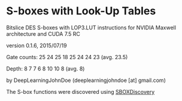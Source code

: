 S-boxes with Look-Up Tables
=========================

Bitslice DES S-boxes with LOP3.LUT instructions for NVIDIA Maxwell architecture and CUDA 7.5 RC

version 0.1.6, 2015/07/19

Gate counts: 25 24 25 18 25 24 24 23 (avg. 23.5)

Depth: 8 7 7 6 8 10 10 8 (avg. 8)

by DeepLearningJohnDoe (deeplearningjohndoe [at] gmail.com) 

The S-box functions were discovered using [SBOXDiscovery](https://github.com/DeepLearningJohnDoe/SBOXDiscovery)